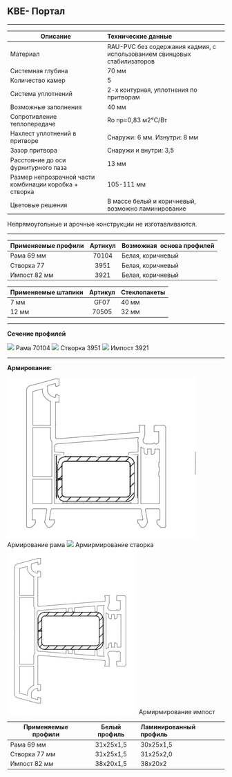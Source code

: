 ## **KBE- Портал**

* * *

 | Описание  |  Технические данные |
|----------------|:----------|
|  Материал | RAU-PVC без содержания кадмия, с использованием свинцовых стабилизаторов | 
|  Системная глубина | 70 мм | 
|  Количество камер | 5 | 
|  Система уплотнений | 2-х контурная, уплотнения по притворам | 
|  Возможные заполнения | 40 мм | 
| Сопротивление теплопередаче | Ro пр=0,83 м2°С/Вт |
|  Нахлест уплотнений в притворе | Снаружи: 6 мм. Изнутри: 8 мм | 
|  Зазор притвора | Снаружи и внутри: 3,5 | 
|  Расстояние до оси фурнитурного паза | 13 мм | 
|  Размер непрозрачной части комбинации коробка + створка | 105-111 мм | 
| Цветовые решения |  В массе белый и коричневый, возможно ламинирование | 

Непрямоугольные и арочные конструкции не изготавливаются.

* * *

| Применяемые профили | Артикул | Возможная  основа профилей |
|----------------|:---------:|:----------|
| Рама 69 мм | 70104 |  Белая, коричневый |
| Створка 77 | 3951 |  Белая, коричневый |
| Импост 82 мм | 3921 |  Белая, коричневый |

  | Применяемые штапики | Артикул | Стеклопакеты |
|----------------|:---------:|:----------|
| 7 мм | GF07  |  40 мм |
| 12 мм | 70505  |  32 мм |

* * *

**Сечение профилей**

![](https://raw.githubusercontent.com/blackmixer/help_os/master/portal/media/image1.png)
Рама 70104
![](https://raw.githubusercontent.com/blackmixer/help_os/master/portal/media/image2.png)
 Створка 3951
![](https://raw.githubusercontent.com/blackmixer/help_os/master/portal/media/image3.png)
Импост 3921

* * * 

**Армирование:**

![](https://github.com/AlexandraEgorovatmk/help_os/blob/master/portal/media/5.png)
Армирование рама
![](https://raw.githubusercontent.com/blackmixer/help_os/master/portal/media/image5.png)
Армирмирование створка
![](https://github.com/AlexandraEgorovatmk/help_os/blob/master/portal/media/7.png)
Армирмирование импост

| Применяемые профили | Белый профиль | Ламинированный профиль|
|----------------|:---------:|:----------|
| Рама 69 мм | 31х25х1,5  | 30х25х1,5 |
| Створка 77 мм  | 31х25х1,5 | 31х25х2,0 |
| Импост 82 мм | 38x20x1,5 | 38х20х2 |

